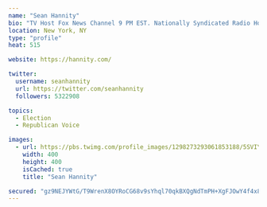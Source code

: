 ```yaml
---
name: "Sean Hannity"
bio: "TV Host Fox News Channel 9 PM EST. Nationally Syndicated Radio Host 3-6 PM EST. http://Hannity.com Retweets, Follows NOT endorsements!"
location: New York, NY
type: "profile"
heat: 515

website: https://hannity.com/

twitter:
  username: seanhannity
  url: https://twitter.com/seanhannity
  followers: 5322908

topics:
  - Election
  - Republican Voice

images:
  - url: https://pbs.twimg.com/profile_images/1298273293061853188/5SVIYpyY_400x400.jpg
    width: 400
    height: 400
    isCached: true
    title: "Sean Hannity"

secured: "gz9NEJYWtG/T9WrenX8OYRoCG68v9sYhql70qkBXQgNdTmPH+XgFJOwY4f4x8yCrzNhXrHo9SlE2/ifQZcNpNjsAMBhsNYr4jxwShXMte8neipLXoxzih8g0D0ItPlmNjDf13ny8p/deQqLS49f63HuMZ3LME0bNWQDQsM78Ec3h1kp+W1HLTcvQiuROSPYrL/jbTrsTeEmAhw0xgxc/M94i9jaU5+vWfTzlQf4DSMWuPSgTqWxknbZ4iX+KtxbpEq+rvrlzu1JyqNjOpCRSf3jsNhtXc2BxhF32zLpnLz6M3tzMzVIvCzZ09L3MgzGW8/Qnprtjwe+aC6kbi042NRwBKdrwGNaZva/5Ye6OeQdSOpovfwJo+8iokeICdMCnOsvQpaNouh7gRBrqfLvfUdO1oga5tH7uFPsOYsD1J1U=;hi2XBWLy/AF3IX7PAJXLFA=="
---
```


